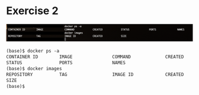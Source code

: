 # Exercise 2


![Image of exercise 2](pic-1.2.png)
```
(base)$ docker ps -a
CONTAINER ID        IMAGE               COMMAND             CREATED             STATUS              PORTS               NAMES
(base)$ docker images
REPOSITORY          TAG                 IMAGE ID            CREATED             SIZE
(base)$ 

```
